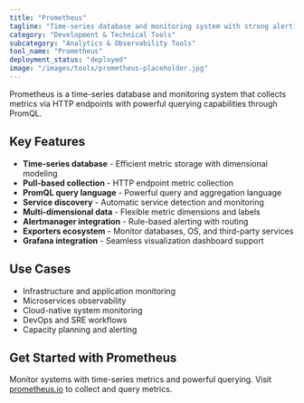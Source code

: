 ```yaml
---
title: "Prometheus"
tagline: "Time-series database and monitoring system with strong alerting capabilities"
category: "Development & Technical Tools"
subcategory: "Analytics & Observability Tools"
tool_name: "Prometheus"
deployment_status: "deployed"
image: "/images/tools/prometheus-placeholder.jpg"
---
```

Prometheus is a time-series database and monitoring system that collects metrics via HTTP endpoints with powerful querying capabilities through PromQL.

## Key Features

- **Time-series database** - Efficient metric storage with dimensional modeling
- **Pull-based collection** - HTTP endpoint metric collection
- **PromQL query language** - Powerful query and aggregation language
- **Service discovery** - Automatic service detection and monitoring
- **Multi-dimensional data** - Flexible metric dimensions and labels
- **Alertmanager integration** - Rule-based alerting with routing
- **Exporters ecosystem** - Monitor databases, OS, and third-party services
- **Grafana integration** - Seamless visualization dashboard support

## Use Cases

- Infrastructure and application monitoring
- Microservices observability
- Cloud-native system monitoring
- DevOps and SRE workflows
- Capacity planning and alerting

## Get Started with Prometheus

Monitor systems with time-series metrics and powerful querying. Visit [prometheus.io](https://prometheus.io) to collect and query metrics.
